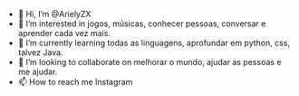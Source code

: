 - 👋 Hi, I’m @ArielyZX
- 👀 I’m interested in jogos, músicas, conhecer pessoas, conversar e aprender cada vez mais.
- 🌱 I’m currently learning todas as linguagens, aprofundar em python, css, talvez Java.
- 💞️ I’m looking to collaborate on melhorar o mundo, ajudar as pessoas e me ajudar.
- 📫 How to reach me Instagram

<!---
ArielyZX/ArielyZX is a ✨ special ✨ repository because its `README.md` (this file) appears on your GitHub profile. later
You can click the Preview link to take a look at your changes.
--->

